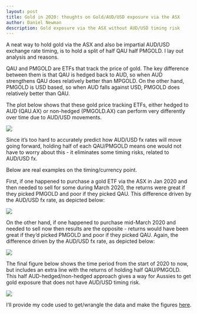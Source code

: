 ```yaml
---
layout: post
title: Gold in 2020: thoughts on Gold/AUD/USD exposure via the ASX
author: Daniel Newman
description: Gold exposure via the ASX without AUD/USD timing risk
---
```


A neat way to hold gold via the ASX and also be impartial AUD/USD exchange rate timing, is to hold a split of half QAU half PMGOLD.  I lay out analysis and reasons.

QAU and PMGOLD are ETFs that track the price of gold. The key difference between them is that QAU is hedged back to AUD, so when AUD strengthens QAU does relatively better than MPGOLD. On the other hand, PMGOLD is USD based, so when AUD falls against USD, PMGOLD does relatively better than QAU. 

The plot below shows that these gold price tracking ETFs, either hedged to AUD (QAU.AX) or non-hedged (PMGOLD.AX) can perform very differently over time due to AUD/USD movements.  

![]({{"/images/gold1.png"|absolute_url}})

Since it’s too hard to accurately predict how AUD/USD fx rates will move going forward, holding half of each QAU/PMGOLD means one would not have to worry about this - it eliminates some timing risks, related to AUD/USD fx. 

Below are real examples on the timing/currency point. 

First, if one happened to purchase a gold ETF via the ASX in Jan 2020 and then needed to sell for some during March 2020, the returns were great if they picked PMGOLD and poor if they picked QAU. This difference driven by the AUD/USD fx rate, as depicted below:

![]({{"/images/gold2.png"|absolute_url}})

On the other hand, if one happened to purchase mid-March 2020 and needed to sell now then results are the opposite - returns would have been great if they’d picked PMGOLD and poor if they picked QAU. Again, the difference driven by the AUD/USD fx rate, as depicted below:

![]({{"/images/gold3.png"|absolute_url}})

The final figure below shows the time period from the start of 2020 to now, but includes an extra line with the returns of holding half QAU/PMGOLD. This half AUD-hedged/non-hedged approach gives a way for Aussies to get gold exposure that does not have AUD/USD timing risk. 

![]({{"/images/gold4.png"|absolute_url}})


I’ll provide my code used to get/wrangle the data and make the figures [here](1).

[1]: https://github.com/DanielPNewman/gold
